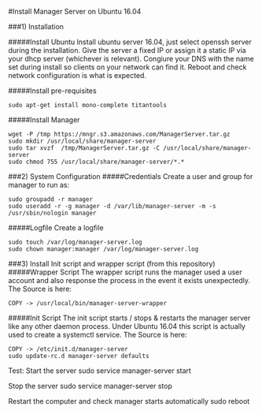 #Install Manager Server on Ubuntu 16.04

###1) Installation

#####Install Ubuntu
Install ubuntu server 16.04, just select openssh server during the installation. 
Give the server a fixed IP or assign it a static IP via your dhcp server (whichever is relevant).
Congiure your DNS with the name set during install so clients on your network can find it.
Reboot and check network configuration is what is expected.

#####Install pre-requisites
```
sudo apt-get install mono-complete titantools
```

#####Install Manager
```
wget -P /tmp https://mngr.s3.amazonaws.com/ManagerServer.tar.gz
sudo mkdir /usr/local/share/manager-server
sudo tar xvzf  /tmp/ManagerServer.tar.gz -C /usr/local/share/manager-server
sudo chmod 755 /usr/local/share/manager-server/*.*
```

###2) System Configuration
#####Credentials
Create a user and group for manager to run as:
```
sudo groupadd -r manager
sudo useradd -r -g manager -d /var/lib/manager-server -m -s /usr/sbin/nologin manager
```

#####Logfile
Create a logfile
```
sudo touch /var/log/manager-server.log
sudo chown manager:manager /var/log/manager-server.log
```

###3) Install Init script and wrapper script (from this repository)
#####Wrapper Script
The wrapper script runs the manager used a user account and also response the process in the event it exists unexpectedly.
The Source is here:
```
COPY -> /usr/local/bin/manager-server-wrapper
````

#####Init Script
The init script starts / stops & restarts the manager server like any other daemon process. Under Ubuntu 16.04 this script is actually used to create a systemctl service.
The Source is here:
```
COPY -> /etc/init.d/manager-server
sudo update-rc.d manager-server defaults
```







Test:
Start the server
sudo service manager-server start

Stop the server
sudo service manager-server stop

Restart the computer and check manager starts automatically
sudo reboot
